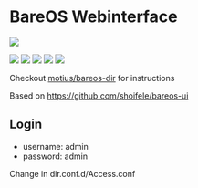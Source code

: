 # BareOS Webinterface
![](https://www.bareos.com/files/Logos/Bareos/Logo_gesamt.png)

![](https://img.shields.io/docker/pulls/motius/bareos-ui.svg) ![](https://img.shields.io/github/commit-activity/y/motius/dockerfiles.svg) ![](https://img.shields.io/github/issues/motius/dockerfiles.svg)
![](https://img.shields.io/docker/automated/motius/bareos-ui.svg)
![](https://img.shields.io/docker/build/motius/bareos-ui.svg)


Checkout [motius/bareos-dir](https://hub.docker.com/r/motius/bareos-dir/) for instructions

Based on https://github.com/shoifele/bareos-ui

## Login
- username: admin
- password: admin

Change in dir.conf.d/Access.conf
